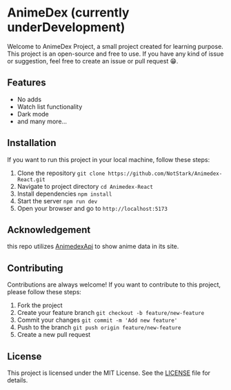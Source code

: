# AnimeDex (currently underDevelopment)
Welcome to AnimeDex Project, a small project created for learning purpose. This project is an open-source and free to use. If you have any kind of issue or suggestion, feel free to create an issue or pull request 😁.

## Features
- No adds
- Watch list functionality
- Dark mode
- and many more...

## Installation

If you want to run this project in your local machine, follow these steps:

1. Clone the repository `git clone https://github.com/NotStark/Animedex-React.git`
2. Navigate to project directory `cd Animedex-React`
3. Install dependencies `npm install`
4. Start the server `npm run dev`
5. Open your browser and go to `http://localhost:5173`

## Acknowledgement
this repo utilizes [AnimedexApi](https://github.com/TechShreyash/AnimeDexApi)  to show anime data in its site.

## Contributing
Contributions are always welcome! If you want to contribute to this project, please follow these steps:

1. Fork the project
2. Create your feature branch `git checkout -b feature/new-feature`
3. Commit your changes `git commit -m 'Add new feature'`
4. Push to the branch `git push origin feature/new-feature`
5. Create a new pull request

## License
This project is licensed under the MIT License. See the [LICENSE](./LICENCE) file for details.

